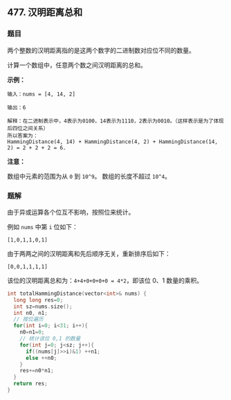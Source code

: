 ## 477. 汉明距离总和

### 题目

两个整数的汉明距离指的是这两个数字的二进制数对应位不同的数量。

计算一个数组中，任意两个数之间汉明距离的总和。

**示例：**

```
输入：nums = [4, 14, 2]

输出：6

解释：在二进制表示中，4表示为0100，14表示为1110，2表示为0010。（这样表示是为了体现后四位之间关系）
所以答案为：
HammingDistance(4, 14) + HammingDistance(4, 2) + HammingDistance(14, 2) = 2 + 2 + 2 = 6.
```


**注意：**

数组中元素的范围为从 `0` 到 `10^9`。
数组的长度不超过 `10^4`。

### 题解

由于异或运算各个位互不影响，按照位来统计。

例如 `nums` 中第 `i` 位如下：

```
[1,0,1,1,0,1]
```

由于两两之间的汉明距离和先后顺序无关，重新排序后如下：

```
[0,0,1,1,1,1]
```

该位的汉明距离总和为：`4+4+0+0+0+0 = 4*2`，即该位 0、1 数量的乘积。

```cpp
int totalHammingDistance(vector<int>& nums) {
  long long res=0;
  int sz=nums.size();
  int n0, n1;
  // 按位遍历
  for(int i=0; i<31; i++){
    n0=n1=0;
    // 统计该位 0,1 的数量
    for(int j=0; j<sz; j++){
      if((nums[j]>>i)&1) ++n1;
      else ++n0;
    }
    res+=n0*n1;
  }
  return res;
}
```